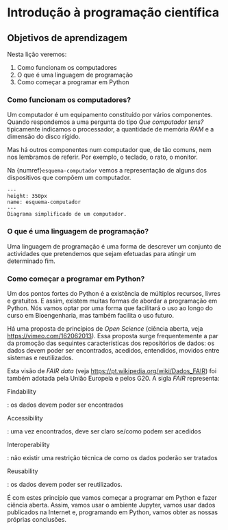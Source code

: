 Introdução à programação científica
===================================

Objetivos de aprendizagem
-------------------------

Nesta lição veremos:

1.  Como funcionam os computadores
2.  O que é uma linguagem de programação
3.  Como começar a programar em Python

### Como funcionam os computadores?

Um computador é um equipamento constituído por vários componentes.
Quando respondemos a uma pergunta do tipo *Que computador tens?*
tipicamente indicamos o processador, a quantidade de memória *RAM* e a
dimensão do disco rígido.

Mas há outros componentes num computador que, de tão comuns, nem nos
lembramos de referir. Por exemplo, o teclado, o rato, o monitor.

Na {numref}`esquema-computador` vemos a representação de alguns
dos dispositivos que compõem um computador.

```{figure} ../images/sketch/computer_sk_transp.png
---
height: 350px
name: esquema-computador
---
Diagrama simplificado de um computador.
```



### O que é uma linguagem de programação?

Uma linguagem de programação é uma forma de descrever um conjunto de
actividades que pretendemos que sejam efetuadas para atingir um
determinado fim.

### Como começar a programar em Python?

Um dos pontos fortes do Python é a existência de múltiplos recursos,
livres e gratuitos. E assim, existem muitas formas de abordar a
programação em Python. Nós vamos optar por uma forma que facilitará o
uso ao longo do curso em Bioengenharia, mas também facilita o uso
futuro.

Há uma proposta de princípios de *Open Science* (ciência aberta, veja
<https://vimeo.com/162062013>). Essa proposta surge frequentemente a par
da promoção das sequintes características dos repositórios de dados: os
dados devem poder ser encontrados, acedidos, entendidos, movidos entre
sistemas e reutilizados.

Esta visão de *FAIR data* (veja
<https://pt.wikipedia.org/wiki/Dados_FAIR>) foi também adotada pela
União Europeia e pelos G20. A sigla *FAIR* representa:

Findability

:   os dados devem poder ser encontrados

Accessibility

:   uma vez encontrados, deve ser claro se/como podem ser acedidos

Interoperability

:   não existir uma restrição técnica de como os dados poderão ser
    tratados

Reusability

:   os dados devem poder ser reutilizados.

É com estes princípio que vamos começar a programar em Python e fazer
ciência aberta. Assim, vamos usar o ambiente Jupyter, vamos usar dados
publicados na Internet e, programando em Python, vamos obter as nossas
próprias conclusões.
